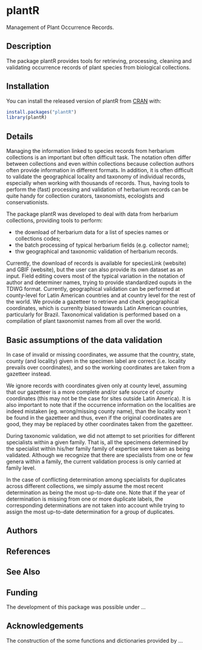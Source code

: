 
<!-- README.md is generated from README.Rmd. Please edit that file -->
plantR
======

Management of Plant Occurrence Records.

Description
-----------

The package plantR provides tools for retrieving, processing, cleaning and validating occurrence records of plant species from biological collections.

Installation
------------

You can install the released version of plantR from [CRAN](https://CRAN.R-project.org) with:

``` r
install.packages("plantR")
library(plantR)
```

Details
-------

Managing the information linked to species records from herbarium collections is an important but often difficult task. The notation often differ between collections and even within collections because collection authors often provide information in different formats. In addition, it is often difficult to validate the geographical locality and taxonomy of individual records, especially when working with thousands of records. Thus, having tools to perform the (fast) processing and validation of herbarium records can be quite handy for collection curators, taxonomists, ecologists and conservationists.

The package plantR was developed to deal with data from herbarium collections, providing tools to perform:

-   the download of herbarium data for a list of species names or collections codes;
-   the batch processing of typical herbarium fields (e.g. collector name);
-   thw geographical and taxonomic validation of herbarium records.

Currently, the download of records is available for speciesLink (website) and GBIF (website), but the user can also provide its own dataset as an input. Field editing covers most of the typical variation in the notation of author and determiner names, trying to provide standardized ouputs in the TDWG format. Currently, geographical validation can be performed at county-level for Latin American countries and at country level for the rest of the world. We provide a gazetteer to retrieve and check geographical coordinates, which is currenlty biased towards Latin American countries, particularly for Brazil. Taxonomical validation is performed based on a compilation of plant taxonomist names from all over the world.

Basic assumptions of the data validation
----------------------------------------

In case of invalid or missing coordinates, we assume that the country, state, county (and locality) given in the specimen label are correct (i.e. locality prevails over coordinates), and so the working coordinates are taken from a gazetteer instead.

We ignore records with coordinates given only at county level, assuming that our gazetteer is a more complete and/or safe source of county coordinates (this may not be the case for sites outside Latin America). It is also important to note that if the occurrence information on the localities are indeed mistaken (eg. wrong/missing county name), than the locality won\`t be found in the gazetteer and thus, even if the original coordinates are good, they may be replaced by other coordinates taken from the gazetteer.

During taxonomic validation, we did not attempt to set priorities for different specialists within a given family. That is, all the specimens determined by the specialist within his/her family family of expertise were taken as being validated. Although we recognize that there are specialists from one or few genera within a family, the current validation process is only carried at family level.

In the case of conflicting determination among specialists for duplicates across different collections, we simply assume the most recent determination as being the most up-to-date one. Note that if the year of determination is missing from one or more duplicate labels, the corresponding determinations are not taken into account while trying to assign the most up-to-date determination for a group of duplicates.

Authors
-------

References
----------

See Also
--------

Funding
-------

The development of this package was possible under ...

Acknowledgements
----------------

The construction of the some functions and dictionaries provided by ...

